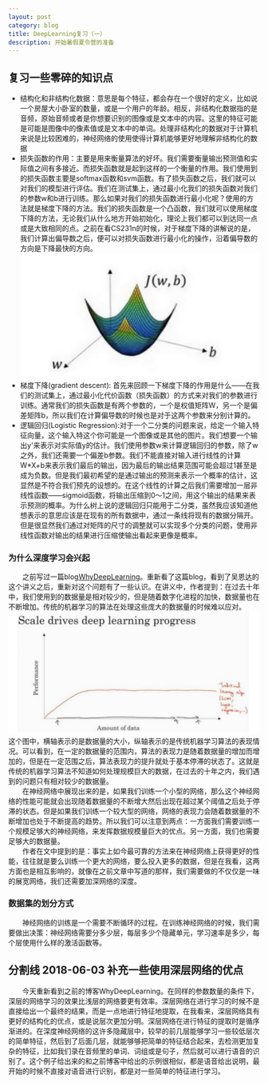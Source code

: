 ```yaml
---
layout: post
category: blog
title: DeepLearning复习（一）
description: 开始暑假夏令营的准备
---
```

## 复习一些零碎的知识点
- 结构化和非结构化数据：意思是每个特征，都会存在一个很好的定义，比如说一个房屋大小卧室的数量，或是一个用户的年龄。相反，非结构化数据指的是音频，原始音频或者是你想要识别的图像或是文本中的内容。这里的特征可能是可能是图像中的像素值或是文本中的单词。处理非结构化的数据对于计算机来说是比较困难的，神经网络的使用使得计算机能够更好地理解非结构化的数据
- 损失函数的作用：主要是用来衡量算法的好坏。我们需要衡量输出预测值和实际值之间有多接近。而损失函数就是起到这样的一个衡量的作用。我们使用到的损失函数主要是softmax函数和svm函数。有了损失函数之后，我们就可以对我们的模型进行评估。我们在测试集上，通过最小化我们的损失函数对我们的参数w和b进行训练。那么如果对我们的损失函数进行最小化呢？使用的方法就是梯度下降的方法。我们的损失函数是一个凸函数，我们就可以使用梯度下降的方法，无论我们从什么地方开始初始化，理论上我们都可以到达同一点或是大致相同的点。之前在看CS231n的时候，对于梯度下降的讲解说的是，我们计算出偏导数之后，便可以对损失函数进行最小化的操作，沿着偏导数的方向是下降最快的方向。
![](/downloads/凸函数.png)
- 梯度下降(gradient descent): 首先来回顾一下梯度下降的作用是什么——在我们的测试集上，通过最小化代价函数（损失函数）的方式来对我们的参数进行训练。通常我们的损失函数是有两个参数的，一个是权值矩阵W，另一个是偏差矩阵b，所以我们在计算偏导数的时候也是对于这两个参数来分别计算的。
- 逻辑回归(Logistic Regression):对于一个二分类的问题来说，给定一个输入特征向量，这个输入特这个你可能是一个图像或是其他的图片。我们想要一个输出y'来表示对实际值y的估计。我们使用参数w来计算逻辑回归的参数，除了w之外，我们还需要一个偏差b参数。我们不能直接对输入进行线性的计算W*X+b来表示我们最后的输出，因为最后的输出结果范围可能会超过1甚至是成为负数。但是我们最初希望的是通过输出的预测来表示一个概率的估计，这显然是不符合我们预先的设想的。在这个线性的计算之后我们需要增加一层非线性函数——sigmoid函数，将输出压缩到0～1之间，用这个输出的结果来表示预测的概率。为什么树上说的逻辑回归只能用于二分类，虽然我应该知道他想表示的意思应该是在现有的所有数据中，通过一条线将现有的数据分隔开。但是很显然我们通过对矩阵的尺寸的调整就可以实现多个分类的问题，使用非线性函数对输出的结果进行压缩使输出看起来更像是概率。

### 为什么深度学习会兴起
　　之前写过一篇blog[WhyDeepLearning](https://spyderlord.github.io/WhyDeeplearning)。重新看了这篇blog，看到了吴恩达的这个讲义之后，重新对这个问题有了一些认识。在讲义中，作者提到：在过去十年中，我们使用到的数据量是相对较少的，但是随着数字化进程的加快，数据量也在不断增加。传统的机器学习的算法在处理这些庞大的数据量的时候难以应对。
![](/downloads/传统机器学习算法的性能.png)
　　这个图中，横轴表示的是数据量的大小，纵轴表示的是传统机器学习算法的表现情况。可以看到，在一定的数据量的范围内，算法的表现力是随着数据量的增加而增加的，但是在一定范围之后，算法表现力的提升就处于基本停滞的状态了。这就是传统的机器学习算法不知道如何处理规模巨大的数据，在过去的十年之内，我们遇到的问题只有相对较少的数据量。<br>
　　在神经网络中展现出来的是，如果我们训练一个小型的网络，那么这个神经网络的性能可能就会出现随着数据量的不断增大然后出现在超过某个阈值之后处于停滞的状态。但是如果我们训练一个较大型的网络，网络的表现力会随着数据量的不断增加也处于不断提高的趋势。所以我们可以注意到两点：一方面我们需要训练一个规模足够大的神经网络，来发挥数据规模量巨大的优点。另一方面，我们也需要足够大的数据量。<br>
　　作者在文中提到的是：事实上如今最可靠的方法来在神经网络上获得更好的性能，往往就是要么训练一个更大的网络，要么投入更多的数据，但是在我看，这两方面也是相互影响的，就像在之前文章中写道的那样，我们需要做的不仅仅是一味的展宽网络，我们还需要加深网络的深度。

### 数据集的划分方式
　　神经网络的训练是一个需要不断循环的过程。在训练神经网络的时候，我们需要做出决策：神经网络需要分多少层，每层多少个隐藏单元，学习速率是多少，每个层使用什么样的激活函数等。

## 分割线 2018-06-03 补充一些使用深层网络的优点
　　今天重新看到之前的博客WhyDeepLearning。在同样的参数数量的条件下，深层的网络学习的效果比浅层的网络要更有效率。深层网络在进行学习的时候不是直接给出一个最终的结果，而是一点地进行特征地提取，在我看来，深层网络具有更好的结构化的优点，或是说层次更加分明。深层网络在进行特征的提取时是循序渐进的。在深度神经网络的这许多隐藏层中，较早的前几层能够学习一些较低层次的简单特征，然后到了后面几层，就能够够把简单的特征结合起来，去检测更加复杂的特征，比如我们录在音频里的单词、词组或是句子，然后就可以进行语音的识别了。这个例子给出来的和之前博客中给出的示例很相似，都是语音给出说明，最开始的时候不直接对语音进行识别，都是对一些简单的特征进行学习。
